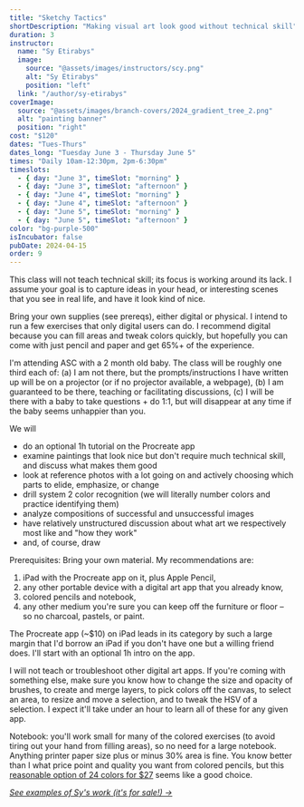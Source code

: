 ```yaml
---
title: "Sketchy Tactics"
shortDescription: "Making visual art look good without technical skill"
duration: 3
instructor:
  name: "Sy Etirabys"
  image:
    source: "@assets/images/instructors/scy.png"
    alt: "Sy Etirabys"
    position: "left"
  link: "/author/sy-etirabys"
coverImage:
  source: "@assets/images/branch-covers/2024_gradient_tree_2.png"
  alt: "painting banner"
  position: "right"
cost: "$120"
dates: "Tues-Thurs"
dates_long: "Tuesday June 3 - Thursday June 5"
times: "Daily 10am-12:30pm, 2pm-6:30pm"
timeslots:
  - { day: "June 3", timeSlot: "morning" }
  - { day: "June 3", timeSlot: "afternoon" }
  - { day: "June 4", timeSlot: "morning" }
  - { day: "June 4", timeSlot: "afternoon" }
  - { day: "June 5", timeSlot: "morning" }
  - { day: "June 5", timeSlot: "afternoon" }
color: "bg-purple-500"
isIncubator: false
pubDate: 2024-04-15
order: 9
---
```


This class will not teach technical skill; its focus is working around its lack. I assume your goal is to capture ideas in your head, or interesting scenes that you see in real life, and have it look kind of nice.

Bring your own supplies (see prereqs), either digital or physical. I intend to run a few exercises that only digital users can do. I recommend digital because you can fill areas and tweak colors quickly, but hopefully you can come with just pencil and paper and get 65%+ of the experience.

I'm attending ASC with a 2 month old baby. The class will be roughly one third each of: (a) I am not there, but the prompts/instructions I have written up will be on a projector (or if no projector available, a webpage), (b) I am guaranteed to be there, teaching or facilitating discussions, (c) I will be there with a baby to take questions + do 1:1, but will disappear at any time if the baby seems unhappier than you.

We will

- do an optional 1h tutorial on the Procreate app
- examine paintings that look nice but don't require much technical skill, and discuss what makes them good
- look at reference photos with a lot going on and actively choosing which parts to elide, emphasize, or change
- drill system 2 color recognition (we will literally number colors and practice identifying them)
- analyze compositions of successful and unsuccessful images
- have relatively unstructured discussion about what art we respectively most like and "how they work"
- and, of course, draw

Prerequisites: Bring your own material. My recommendations are:

1. iPad with the Procreate app on it, plus Apple Pencil,
2. any other portable device with a digital art app that you already know,
3. colored pencils and notebook,
4. any other medium you're sure you can keep off the furniture or floor – so no charcoal, pastels, or paint.

The Procreate app (~$10) on iPad leads in its category by such a large margin that I'd borrow an iPad if you don't have one but a willing friend does. I'll start with an optional 1h intro on the app.

I will not teach or troubleshoot other digital art apps. If you're coming with something else, make sure you know how to change the size and opacity of brushes, to create and merge layers, to pick colors off the canvas, to select an area, to resize and move a selection, and to tweak the HSV of a selection. I expect it'll take under an hour to learn all of these for any given app.

Notebook: you'll work small for many of the colored exercises (to avoid tiring out your hand from filling areas), so no need for a large notebook. Anything printer paper size plus or minus 30% area is fine. You know better than I what price point and quality you want from colored pencils, but this [reasonable option of 24 colors for $27](https://www.amazon.com/Derwent-Chromaflow-Sketching-Multicolor-Professional/dp/B08R7PC9LD) seems like a good choice.

_[See examples of Sy's work (it's for sale!) →](https://scyy.fi/art)_
